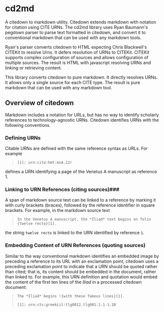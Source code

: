 # cd2md #

A citedown to markdown utility.  Citedown extends markdown with notation for citation using CITE URNs.  The cd2md library uses Ryan Baumann's pegdown parser to parse text formatted in citedown, and convert it to conventional markdown that can be used with any markdown tools.

Ryan's parser converts citedown to HTML expecting Chris Blackwell's CITEKit to resolve Urns.  It defers resolution of URNs to CITEKit.  CITEKit supports complex configuration of sources and allows configuration of multiple sources.  The result is HTML with javascript resolving URNs and linking or retrieving content.

This library converts citedown to pure markdown.  It directly resolves URNs.  It allows only a single source for each CITE type. The result is pure markdown that can be used with any markdown tool.



## Overview of citedown ##

Markdown includes a notation for URLs, but has no way to identify scholarly references to technology-agnostic URNs.  Citedown identifies URNs with the following conventions.

### Defining URNs ###

Citable URNs are defined with the same reference syntax as URLs.  For example

> `[1]: urn:cite:hmt:msA.12r`

defines a URN identifying a page of the Venetus A manuscript as reference 1.

### Linking to URN References (citing sources)###

A span of markdown source text can be linked to a reference by marking it with curly brackets (braces), followed by the reference identifier in square brackets.  For example, in the markdown source text

> `In the Venetus A manuscript, the *Iliad* text begins on folio {twelve recto}[1].`

the string `twelve recto` is linked to the URN identified by reference `1`.

### Embedding Content of URN References (quoting sources) ###

Similar to the way conventional markdown identifies an embedded image by preceding a reference to its URL with an exclamation point, citedown uses a preceding exclamation point to indicate that a URN should be quoted rather than cited;  that is, its content should be embedded in the document, rather than linked to.  For example, this URN definition and quotation would embed the content of the first ten lines of the *Iliad* in a processed citedown document:

> `The *Iliad* begins !{with these famous lines}[1].`
>
> `[1]: urn:cts:greekLit:tlg0012.tlg001:1.1-1.10`






